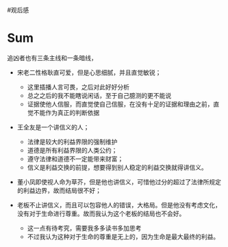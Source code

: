 #观后感 
# Sum

追凶者也有三条主线和一条暗线，

- 宋老二性格耿直可爱，但是心思细腻，并且直觉敏锐；
  - 这里插播人言可畏，之后对此好好分析
  - 总之之后的我不能瞎说闲话，至于自己臆测的更不能说
  - 证据使他人信服，而直觉使自己信服，在没有十足的证据和理由之前，直觉不能作为真正的判断依据
- 王全友是一个讲信义的人；
  - 法律是较大的利益界限的强制维护
  - 道德是所有利益界限的人类公约；
  - 遵守法律和道德不一定能带来财富；
  - 信义是利益交换的前提，想要得到别人稳定的利益交换就得讲信义。

- 董小凤即使视人命为草芥，但是他也讲信义，可惜他过分的超过了法律所规定的利益边界，故而结局很不好；
- 老板不止讲信义，而且可以包容他人的错误，大格局。但是他没有考虑文化，没有对于生命进行尊重。故而我认为这个老板的结局也不会好。
  - 这一点有待考究，需要我多多读书多加思考
  - 不过我认为这种对于生命的尊重是无上的，因为生命是最大最终的利益。
